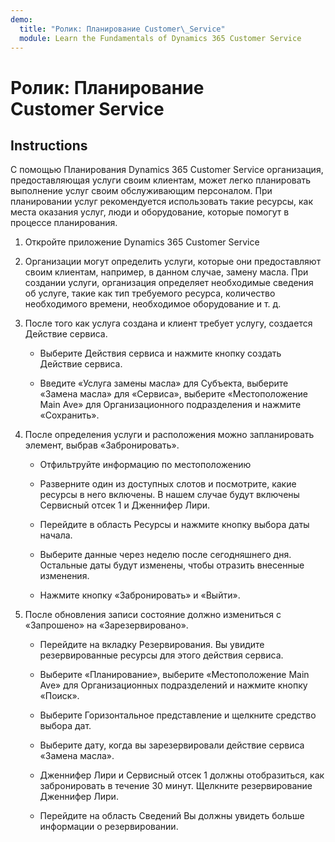 ```yaml
---
demo:
  title: "Ролик: Планирование Customer\_Service"
  module: Learn the Fundamentals of Dynamics 365 Customer Service
---
```


# Ролик: Планирование Customer Service

## Instructions

С помощью Планирования Dynamics 365 Customer Service организация, предоставляющая услуги своим клиентам, может легко планировать выполнение услуг своим обслуживающим персоналом. При планировании услуг рекомендуется использовать такие ресурсы, как места оказания услуг, люди и оборудование, которые помогут в процессе планирования. 

1. Откройте приложение Dynamics 365 Customer Service

2. Организации могут определить услуги, которые они предоставляют своим клиентам, например, в данном случае, замену масла. При создании услуги, организация определяет необходимые сведения об услуге, такие как тип требуемого ресурса, количество необходимого времени, необходимое оборудование и т. д. 

 

3. После того как услуга создана и клиент требует услугу, создается Действие сервиса. 

    - Выберите Действия сервиса и нажмите кнопку создать Действие сервиса.

    - Введите «Услуга замены масла» для Субъекта, выберите «Замена масла» для «Сервиса», выберите «Местоположение Main Ave» для Организационного подразделения и нажмите «Сохранить».

 

4. После определения услуги и расположения можно запланировать элемент, выбрав «Забронировать».

    - Отфильтруйте информацию по местоположению 

    - Разверните один из доступных слотов и посмотрите, какие ресурсы в него включены. В нашем случае будут включены Сервисный отсек 1 и Дженнифер Лири.

    - Перейдите в область Ресурсы и нажмите кнопку выбора даты начала.

    - Выберите данные через неделю после сегодняшнего дня. Остальные даты будут изменены, чтобы отразить внесенные изменения. 

    - Нажмите кнопку «Забронировать» и «Выйти».

 

5. После обновления записи состояние должно измениться с «Запрошено» на «Зарезервировано».

    - Перейдите на вкладку Резервирования. Вы увидите резервированные ресурсы для этого действия сервиса.

    - Выберите «Планирование», выберите «Местоположение Main Ave» для Организационных подразделений и нажмите кнопку «Поиск».

    - Выберите Горизонтальное представление и щелкните средство выбора дат.

    - Выберите дату, когда вы зарезервировали действие сервиса «Замена масла».

    - Дженнифер Лири и Сервисный отсек 1 должны отобразиться, как забронировать в течение 30 минут. Щелкните резервирование Дженнифер Лири.

    - Перейдите на область Сведений Вы должны увидеть больше информации о резервировании.
